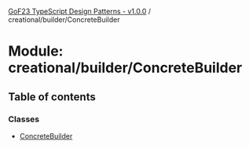 [GoF23 TypeScript Design Patterns - v1.0.0](../README.md) / creational/builder/ConcreteBuilder

# Module: creational/builder/ConcreteBuilder

## Table of contents

### Classes

- [ConcreteBuilder](../classes/creational_builder_ConcreteBuilder.ConcreteBuilder.md)
